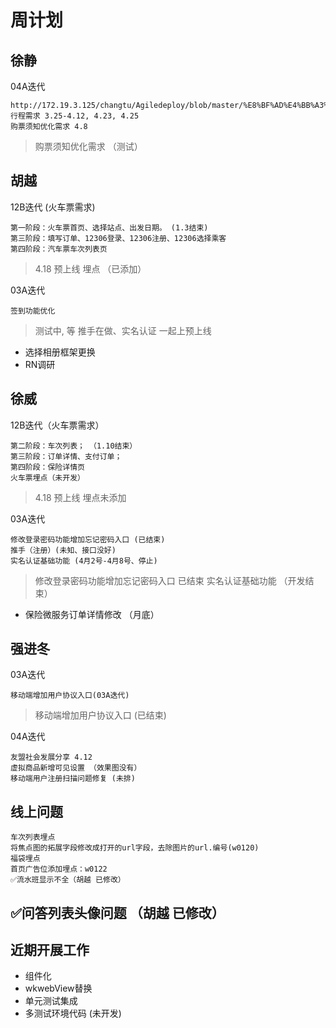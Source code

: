 # 周计划

徐静
----

04A迭代
    
    http://172.19.3.125/changtu/Agiledeploy/blob/master/%E8%BF%AD%E4%BB%A3%E4%BF%A1%E6%81%AF/201904A/%E5%90%84%E9%98%B6%E6%AE%B5%E6%80%BB%E4%BD%93%E8%AE%A1%E5%88%92.md
    行程需求 3.25-4.12, 4.23, 4.25
    购票须知优化需求 4.8
    
> 购票须知优化需求 （测试）


胡越  
----

12B迭代 (火车票需求)

    第一阶段：火车票首页、选择站点、出发日期。 (1.3结束)
    第三阶段：填写订单、12306登录、12306注册、12306选择乘客 
    第四阶段：汽车票车次列表页 
        
> 4.18 预上线
> 埋点 （已添加）

03A迭代

    签到功能优化
    
> 测试中, 等 推手在做、实名认证 一起上预上线

* 选择相册框架更换
* RN调研
 
徐威
----

12B迭代（火车票需求）

    第二阶段：车次列表； （1.10结束）
    第三阶段：订单详情、支付订单； 
    第四阶段：保险详情页
    火车票埋点（未开发）
   
> 4.18 预上线
> 埋点未添加

03A迭代

    修改登录密码功能增加忘记密码入口 (已结束)
    推手（注册）(未知、接口没好)
    实名认证基础功能 (4月2号-4月8号、停止)

> 修改登录密码功能增加忘记密码入口 已结束
> 实名认证基础功能 （开发结束）

* 保险微服务订单详情修改 （月底）

强进冬
----

03A迭代

    移动端增加用户协议入口(03A迭代)
    
> 移动端增加用户协议入口 (已结束)

04A迭代

    友盟社会发展分享 4.12 
    虚拟商品新增可见设置 （效果图没有）
    移动端用户注册扫描问题修复 (未排)

线上问题
-----

    车次列表埋点
    将焦点图的拓展字段修改成打开的url字段，去除图片的url.编号(w0120)
    福袋埋点
    首页广告位添加埋点：w0122
    ✅流水班显示不全（胡越 已修改）
##     ✅问答列表头像问题 （胡越 已修改）

近期开展工作
----

* 组件化
* wkwebView替换
* 单元测试集成
* 多测试环境代码 (未开发)

















